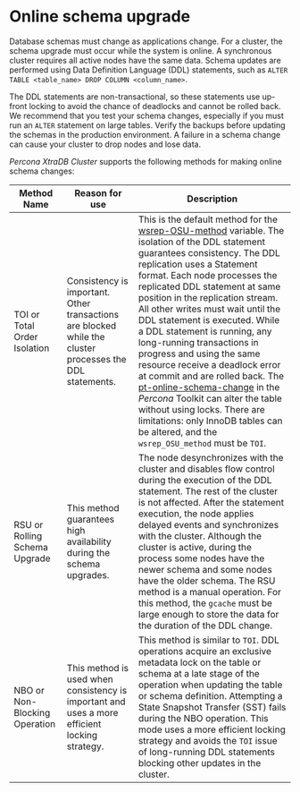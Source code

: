 # Online schema upgrade

Database schemas must change as applications change. For a cluster, the schema upgrade must occur while the system is online. A synchronous cluster requires all active nodes have the same data. Schema updates are performed using Data Definition Language (DDL) statements, such as `ALTER TABLE <table_name> DROP COLUMN <column_name>`.

The DDL statements are non-transactional, so these statements use up-front locking to avoid the chance of deadlocks and cannot be rolled back. We recommend that you test your schema changes, especially if you must run an `ALTER` statement on large tables. Verify the backups before updating the schemas in the production environment. A failure in a schema change can cause your cluster to drop nodes and lose data.

*Percona XtraDB Cluster* supports the following methods for making online schema changes:

| Method Name| Reason for use| Description|
| ----------- | -------------- | ------------- |
| TOI or Total Order Isolation| Consistency is important. Other transactions are blocked while the cluster processes the DDL statements.| This is the default method for the [wsrep-OSU-method](https://galeracluster.com/library/documentation/mysql-wsrep-options.html#wsrep-osu-method) variable. The isolation of the DDL statement guarantees consistency. The DDL replication uses a Statement format. Each node processes the replicated DDL statement at same position in the replication stream. All other writes must wait until the DDL statement is executed. While a DDL statement is running, any long-running transactions in progress and using the same resource receive a deadlock error at commit and are rolled back. The [pt-online-schema-change](https://www.percona.com/doc/percona-toolkit/LATEST/pt-online-schema-change.html) in the *Percona* Toolkit can alter the table without using locks. There are limitations: only InnoDB tables can be altered, and the `wsrep_OSU_method` must be `TOI`.|
| RSU or Rolling Schema Upgrade| This method guarantees high availability during the schema upgrades.| The node desynchronizes with the cluster and disables flow control during the execution of the DDL statement. The rest of the cluster is not affected. After the statement execution, the node applies delayed events and synchronizes with the cluster. Although the cluster is active, during the process some nodes have the newer schema and some nodes have the older schema. The RSU method is a manual operation. For this method, the `gcache` must be large enough to store the data for the duration of the DDL change.|
| NBO or Non-Blocking Operation| This method is used when consistency is important and uses a more efficient locking strategy.| This method is similar to `TOI`. DDL operations acquire an exclusive metadata lock on the table or schema at a late stage of the operation when updating the table or schema definition. Attempting a State Snapshot Transfer (SST) fails during the NBO operation. This mode uses a more efficient locking strategy and avoids the `TOI` issue of long-running DDL statements blocking other updates in the cluster. |
